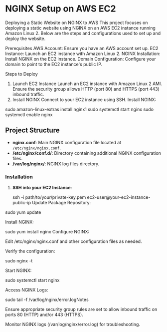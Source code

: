 # NGINX Setup on AWS EC2

Deploying a Static Website on NGINX to AWS
This project focuses on deploying a static website using NGINX on an AWS EC2 instance running Amazon Linux 2. Below are the steps and configurations used to set up and deploy the website.

Prerequisites
AWS Account: Ensure you have an AWS account set up.
EC2 Instance: Launch an EC2 instance with Amazon Linux 2.
NGINX Installation: Install NGINX on the EC2 instance.
Domain Configuration: Configure your domain to point to the EC2 instance's public IP.

Steps to Deploy
1. Launch EC2 Instance
Launch an EC2 instance with Amazon Linux 2 AMI.
Ensure the security group allows HTTP (port 80) and HTTPS (port 443) inbound traffic.
2. Install NGINX
Connect to your EC2 instance using SSH.
Install NGINX:

sudo amazon-linux-extras install nginx1
sudo systemctl start nginx
sudo systemctl enable nginx

## Project Structure

- **nginx.conf**: Main NGINX configuration file located at `/etc/nginx/nginx.conf`.
- **/etc/nginx/conf.d/**: Directory containing additional NGINX configuration files.
- **/var/log/nginx/**: NGINX log files directory.

### Installation

1. **SSH into your EC2 Instance**:
   
   ssh -i path/to/your/private-key.pem ec2-user@your-ec2-instance-public-ip
Update Package Repository:

sudo yum update

Install NGINX:

sudo yum install nginx
Configure NGINX:

Edit /etc/nginx/nginx.conf and other configuration files as needed.

Verify the configuration:

sudo nginx -t

Start NGINX:

sudo systemctl start nginx

Access NGINX Logs:

sudo tail -f /var/log/nginx/error.logNotes

Ensure appropriate security group rules are set to allow inbound traffic on ports 80 (HTTP) and/or 443 (HTTPS).

Monitor NGINX logs (/var/log/nginx/error.log) for troubleshooting.











